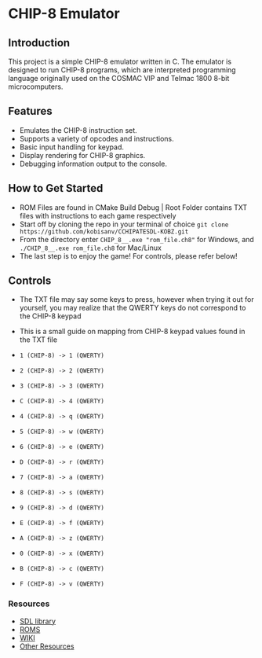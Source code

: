 # CHIP-8 Emulator

## Introduction

This project is a simple CHIP-8 emulator written in C. The emulator is designed to run CHIP-8 programs, which are interpreted programming language originally used on the COSMAC VIP and Telmac 1800 8-bit microcomputers.

## Features

- Emulates the CHIP-8 instruction set.
- Supports a variety of opcodes and instructions.
- Basic input handling for keypad.
- Display rendering for CHIP-8 graphics.
- Debugging information output to the console.

## How to Get Started
- ROM Files are found in CMake Build Debug | Root Folder contains TXT files with instructions to each game respectively
- Start off by cloning the repo in your terminal of choice `git clone https://github.com/kobisanv/CCHIPATESDL-KOBZ.git`
- From the directory enter `CHIP_8__.exe "rom_file.ch8"` for Windows, and `./CHIP_8__.exe rom_file.ch8` for Mac/Linux
- The last step is to enjoy the game! For controls, please refer below!

## Controls
- The TXT file may say some keys to press, however when trying it out for yourself, you may realize that the QWERTY keys do not correspond to the CHIP-8 keypad
- This is a small guide on mapping from CHIP-8 keypad values found in the TXT file
- `1 (CHIP-8) -> 1 (QWERTY)`
- `2 (CHIP-8) -> 2 (QWERTY)`
- `3 (CHIP-8) -> 3 (QWERTY)`
- `C (CHIP-8) -> 4 (QWERTY)`

- `4 (CHIP-8) -> q (QWERTY)`
- `5 (CHIP-8) -> w (QWERTY)`
- `6 (CHIP-8) -> e (QWERTY)`
- `D (CHIP-8) -> r (QWERTY)`

- `7 (CHIP-8) -> a (QWERTY)`
- `8 (CHIP-8) -> s (QWERTY)`
- `9 (CHIP-8) -> d (QWERTY)`
- `E (CHIP-8) -> f (QWERTY)`

- `A (CHIP-8) -> z (QWERTY)`
- `0 (CHIP-8) -> x (QWERTY)`
- `B (CHIP-8) -> c (QWERTY)`
- `F (CHIP-8) -> v (QWERTY)`

### Resources

- [SDL library](https://www.libsdl.org/)
- [ROMS](https://github.com/kripod/chip8-roms/tree/master/games)
- [WIKI](https://www.wikiwand.com/en/CHIP-8)
- [Other Resources](https://github.com/f0lg0/CHIP-8)

